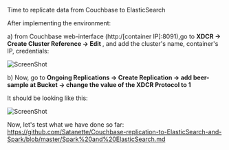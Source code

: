 
Time to replicate data from Couchbase to ElasticSearch

After implementing the environment:

a) from Couchbase web-interface (http:/[container IP]:8091),go to <b> XDCR -> Create Cluster Reference -> Edit </b>,
and add the cluster's name, container's IP, credentials:

![ScreenShot](https://github.com/Satanette/test/blob/master/_replica_setup.png)

b) Now, go to <b> Ongoing Replications -> Create Replication ->  add beer-sample at Bucket -> change the value of the XDCR Protocol to 1</b>

It should be looking like this:


![ScreenShot](https://github.com/Satanette/test/blob/master/final.png)

Now, let's test what we have done so far: https://github.com/Satanette/Couchbase-replication-to-ElasticSearch-and-Spark/blob/master/Spark%20and%20ElasticSearch.md
